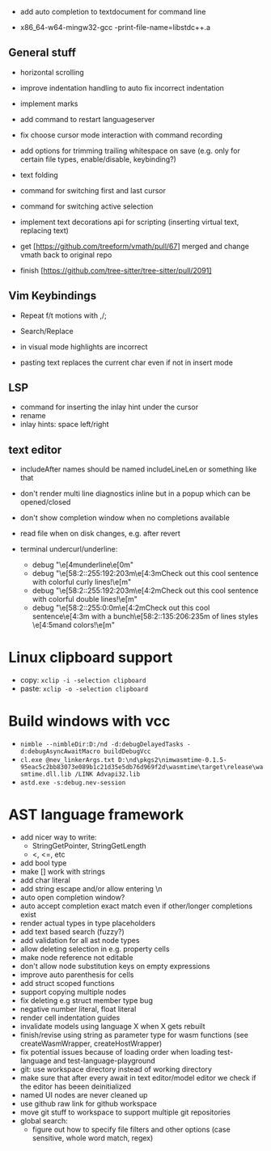 - add auto completion to textdocument for command line

- x86_64-w64-mingw32-gcc -print-file-name=libstdc++.a

## General stuff
- horizontal scrolling
- improve indentation handling to auto fix incorrect indentation
- implement marks
- add command to restart languageserver
- fix choose cursor mode interaction with command recording
- add options for trimming trailing whitespace on save (e.g. only for certain file types, enable/disable, keybinding?)
- text folding
- command for switching first and last cursor
- command for switching active selection

- implement text decorations api for scripting (inserting virtual text, replacing text)

- get [https://github.com/treeform/vmath/pull/67] merged and change vmath back to original repo
- finish [https://github.com/tree-sitter/tree-sitter/pull/2091]

## Vim Keybindings
- Repeat f/t motions with ,/;
- Search/Replace

- in visual mode highlights are incorrect
- pasting text replaces the current char even if not in insert mode

## LSP
- command for inserting the inlay hint under the cursor
- rename
- inlay hints: space left/right

## text editor
- includeAfter names should be named includeLineLen or something like that
- don't render multi line diagnostics inline but in a popup which can be opened/closed
- don't show completion window when no completions available
- read file when on disk changes, e.g. after revert

- terminal undercurl/underline:
  - debug "\e[4munderline\e[0m"
  - debug "\e[58:2::255:192:203m\e[4:3mCheck out this cool sentence with colorful curly lines!\e[m"
  - debug "\e[58:2::255:192:203m\e[4:2mCheck out this cool sentence with colorful double lines!\e[m"
  - debug "\e[58:2::255:0:0m\e[4:2mCheck out this cool sentence\e[4:3m with a bunch\e[58:2::135:206:235m of lines styles \e[4:5mand colors!\e[m"

# Linux clipboard support
- copy: `xclip -i -selection clipboard`
- paste: `xclip -o -selection clipboard`

# Build windows with vcc
- `nimble --nimbleDir:D:/nd -d:debugDelayedTasks -d:debugAsyncAwaitMacro buildDebugVcc`
- `cl.exe @nev_linkerArgs.txt D:\nd\pkgs2\nimwasmtime-0.1.5-95eac5c2bb83073e089b1c21d35e5db76d969f2d\wasmtime\target\release\wasmtime.dll.lib /LINK Advapi32.lib`
- `astd.exe -s:debug.nev-session`


# AST language framework
- add nicer way to write:
  - StringGetPointer, StringGetLength
  - <, <=, etc
- add bool type
- make [] work with strings
- add char literal
- add string escape and/or allow entering \n
- auto open completion window?
- auto accept completion exact match even if other/longer completions exist
- render actual types in type placeholders
- add text based search (fuzzy?)
- add validation for all ast node types
- allow deleting selection in e.g. property cells
- make node reference not editable
- don't allow node substitution keys on empty expressions
- improve auto parenthesis for cells
- add struct scoped functions
- support copying multiple nodes
- fix deleting e.g struct member type bug
- negative number literal, float literal
- render cell indentation guides
- invalidate models using language X when X gets rebuilt
- finish/revise using string as parameter type for wasm functions (see createWasmWrapper, createHostWrapper)
- fix potential issues because of loading order when loading test-language and test-language-playground
- git: use workspace directory instead of working directory
- make sure that after every await in text editor/model editor we check if the editor has beeen deinitialized
- named UI nodes are never cleaned up
- use github raw link for github workspace
- move git stuff to workspace to support multiple git repositories
- global search:
  - figure out how to specify file filters and other options (case sensitive, whole word match, regex)